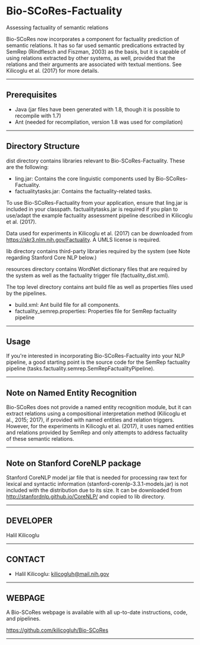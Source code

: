 # Bio-SCoRes-Factuality
Assessing factuality of semantic relations

Bio-SCoRes now incorporates a component for factuality prediction of semantic
relations. It has so far used semantic predications extracted by SemRep 
(Rindflesch and Fiszman, 2003) as the basis, but it is capable of using relations
extracted by other systems, as well, provided that the relations and their
arguments are associated with textual mentions. See Kilicoglu et al. (2017) for
more details. 

------------------------
Prerequisites
------------------------
- Java (jar files have been generated with 1.8, though it is possible to
recompile with 1.7)
- Ant (needed for recompilation, version 1.8 was used for compilation)

------------------------
Directory Structure
------------------------
dist directory contains libraries relevant to Bio-SCoRes-Factuality. These are
the following:

- ling.jar: Contains the core linguistic components used by Bio-SCoRes-Factuality.
- factualitytasks.jar: Contains the factuality-related tasks.

To use Bio-SCoRes-Factuality from your application, ensure that ling.jar
is included in your classpath. factualitytasks.jar is
required if you plan to use/adapt the example factuality assessment pipeline
described in Kilicoglu et al. (2017).

Data used for experiments in Kilicoglu et al. (2017) can be downloaded from 
https://skr3.nlm.nih.gov/Factuality. A UMLS license is required.

lib directory contains third-party libraries required by the system (see Note
regarding Stanford Core NLP below.)

resources directory contains WordNet dictionary files that are required by 
the system as well as the factuality trigger file (factuality_dist.xml).

The top level directory contains ant build file as well as properties files
used by the pipelines.

- build.xml:			Ant build file for all components.
- factuality_semrep.properties:	Properties file for SemRep factuality pipeline

------------------------
Usage
------------------------
If you're interested in incorporating Bio-SCoRes-Factuality into your NLP pipeline, 
a  good starting point is the source code for the SemRep factuality pipeline 
(tasks.factuality.semrep.SemRepFactualityPipeline). 

--------------------------------
Note on Named Entity Recognition
--------------------------------			
Bio-SCoRes does not provide a named entity recognition module, but it can extract 
relations using a compositional interpretation method (Kilicoglu et al., 2015; 2017), 
if provided with named entities and relation triggers. However, for the experiments in
Kilicoglu et al. (2017), it uses named entities and relations provided by SemRep and 
only attempts to address factuality of these semantic relations.

--------------------------------
Note on Stanford CoreNLP package
--------------------------------
Stanford CoreNLP model jar file that is needed for processing raw text
for lexical and syntactic information (stanford-corenlp-3.3.1-models.jar) is 
not included with the distribution due to its size. It can be downloaded from 
http://stanfordnlp.github.io/CoreNLP/ and copied to lib directory.


------------------------
DEVELOPER
------------------------

Halil Kilicoglu


---------
CONTACT
---------

- Halil Kilicoglu:      kilicogluh@mail.nih.gov


---------
WEBPAGE
---------

A Bio-SCoRes webpage is available with all up-to-date instructions, code, 
and pipelines.

https://github.com/kilicogluh/Bio-SCoRes

---------------------------------------------------------------------------
